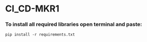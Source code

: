 ﻿# CI_CD-MKR1

### To install all required libraries open terminal and paste:
```shell
pip install -r requirements.txt
```
